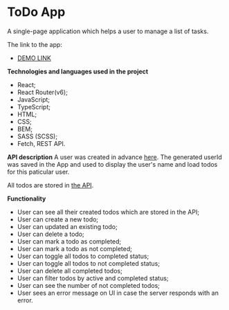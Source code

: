 # ToDo App
A single-page application which helps a user to manage a list of tasks.

The link to the app:
- [DEMO LINK](https://ifuride.github.io/todo_app/)

**Technologies and languages used in the project**
- React;
- React Router(v6);
- JavaScript;
- TypeScript;
- HTML;
- CSS;
- BEM;
- SASS (SCSS);
- Fetch, REST API.

**API description**
A user was created in advance [here](https://mate-academy.github.io/react_student-registration/). The generated userId was saved in the App and used to display the user's name and load todos for this paticular user.

All todos are stored in [the API](https://mate-academy.github.io/fe-students-api/todos).

**Functionality**
- User can see all their created todos which are stored in the API;
- User can create a new todo;
- User can updated an existing todo;
- User can delete a todo;
- User can mark a todo as completed;
- User can mark a todo as not completed;
- User can toggle all todos to completed status;
- User can toggle all todos to not completed status;
- User can delete all completed todos;
- User can filter todos by active and completed status;
- User can see the number of not completed todos;
- User sees an error message on UI in case the server responds with an error.
